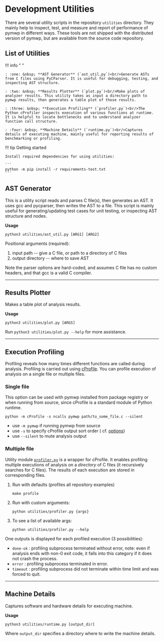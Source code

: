 # Development Utilities

There are several utility scripts in the repository `utilities` directory. 
They mainly help to inspect, test, and measure and report of performance of pymwp in different ways. 
These tools are not shipped with the distributed version of pymwp, but are available from the source code repository.

## List of Utilities

!!! info " "

    : :one: &nbsp; **AST Generator** (`ast_util.py`)<br/>Generate ASTs from C files using PyCParser. It is useful for debugging, testing, and inspecting AST structure.
    
    : :two: &nbsp; **Results Plotter** (`plot.py`)<br/>Make plots of analyzer results. This utility takes as input a directory path to pymwp results, then generates a table plot of those results.

    : :three: &nbsp; **Execution Profiling** (`profiler.py`)<br/>The Python cProfiler inspects execution of various functions at runtime. It is helpful to locate bottlenecks and to understand analyzer function call structure.  

    : :four: &nbsp; **Machine Details** (`runtime.py`)<br/>Captures details of executing machine, mainly useful for reporting results of benchmarking or profiling.


!!! tip Getting started

    Install required dependencies for using utilities:

    ```
    python -m pip install -r requirements-test.txt
    ```


## AST Generator

This is a utility script reads and parses C file(s), then generates an AST. It uses gcc and pycparser, then writes the
AST to a file. This script is mainly useful for generating/updating test cases for unit testing, or inspecting AST
structure and nodes.

**Usage**

```
python3 utilities/ast_util.py [ARG1] [ARG2]
```

Positional arguments (required):

1. input path -- give a C file, or path to a directory of C files
2. output directory -- where to save AST

Note the parser options are hard-coded, and assumes C file has no custom headers, and that gcc is a valid C compiler.

---

## Results Plotter

Makes a table plot of analysis results.

**Usage**

```
python3 utilities/plot.py [ARGS]
```

Run `python3 utilities/plot.py --help` for more assistance.

---

## Execution Profiling

Profiling reveals how many times different functions are called during analysis. Profiling is carried out using
[cProfile](https://docs.python.org/3/library/profile.html#module-cProfile). You can profile execution of analysis on a
single file or multiple files.

<h3>Single file</h3>

This option can be used with pymwp installed from package registry or when running from source,
since cProfile is a standard module of Python runtime.

```
python -m cProfile -s ncalls pymwp path/to_some_file.c --silent
```

- use `-m pymwp` if running pymwp from source
- use `-s` to specify cProfile output sort order (
  cf. [options](https://docs.python.org/3/library/profile.html#pstats.Stats.sort_stats))
- use `--silent` to mute analysis output

<h3>Multiple file</h3>

Utility module [`profiler.py`](https://github.com/statycc/pymwp/blob/main/utilities/profiler.py) is a wrapper for
cProfile. 
It enables profiling multiple executions of analysis on a _directory_ of C files (it recursively searches for C files).
The results of each execution are stored in corresponding files.

1. Run with defaults (profiles all repository examples)

    ```
    make profile
    ```

2. Run with custom arguments:

    ```
    python utilities/profiler.py {args}
    ```

3. To see a list of available args:

    ```
    python utilities/profiler.py --help
    ```

One outputs is displayed for each profiled execution (3 possibilities):

- `done-ok` : profiling subprocess terminated without error, note: even if analysis ends with non-0 exit code, it falls
  into this category if it does not crash the process.
- `error` : profiling subprocess terminated in error.
- `timeout` : profiling subprocess did not terminate within time limit and was forced to quit.

---

## Machine Details

Captures software and hardware details for executing machine.

**Usage**

```
python3 utilities/runtime.py [output_dir]
```

Where `output_dir` specifies a directory where to write the machine details. 

